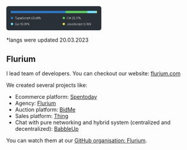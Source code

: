 <img src="./img/langs-20-3-2023.svg" width="50%">

\*langs were updated 20.03.2023

## Flurium

I lead team of developers. You can checkout our website: [flurium.com](https://flurium.com/)

We created several projects like:
- Ecommerce platform: [Spentoday](https://github.com/flurium/spentoday)
- Agency: [Flurium](https://github.com/flurium/agency)
- Auction platform: [BidMe](https://github.com/flurium/bidme)
- Sales platform: [Thing](https://github.com/flurium/thing)
- Chat with pure networking and hybrid system (centralized and decentralized): [BabbleUp](https://github.com/flurium/babble)

You can watch them at our [GitHub organisation: Flurium](https://github.com/flurium).
